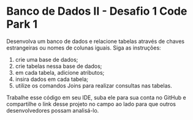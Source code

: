 # Banco de Dados II - Desafio 1 Code Park 1

Desenvolva um banco de dados e relacione tabelas através de chaves estrangeiras ou nomes de colunas iguais. Siga as instruções:
1. crie uma base de dados; 
2. crie tabelas nessa base de dados;
3. em cada tabela, adicione atributos;
4. insira dados em cada tabela;
5. utilize os comandos Joins para realizar consultas nas tabelas. 
 
Trabalhe esse código em seu IDE, suba ele para sua conta no GitHub e compartilhe o link desse projeto no campo ao lado para que outros desenvolvedores possam analisá-lo.
